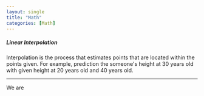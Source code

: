 ```yaml
---
layout: single
title: "Math"
categories: [Math]
---
```


##### Linear Interpolation

Interpolation is the process that estimates points that are located within the points given. For example, prediction the someone's height at 30 years old with given height at 20 years old and 40 years old.

------

We are 
